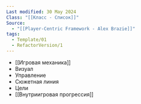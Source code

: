 ```yaml
---
Last modified: 30 May 2024
Class: "[[Класс - Список]]"
Source:
  - "[[Player-Centric Framework - Alex Brazie]]"
tags:
  - Template/01
  - RefactorVersion/1
---
```


- [[Игровая механика]]
- Визуал
- Управление
- Сюжетная линия
- Цели
- [[Внутриигровая прогрессия]]